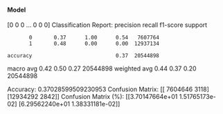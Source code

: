 #### Model
[0 0 0 ... 0 0 0]
Classification Report:
              precision    recall  f1-score   support

           0       0.37      1.00      0.54   7607764
           1       0.48      0.00      0.00  12937134

    accuracy                           0.37  20544898
   macro avg       0.42      0.50      0.27  20544898
weighted avg       0.44      0.37      0.20  20544898

Accuracy: 0.37028599509230953
Confusion Matrix:
[[ 7604646     3118]
 [12934292     2842]]
Confusion Matrix (%):
[[3.70147664e+01 1.51765173e-02]
 [6.29562240e+01 1.38331181e-02]]

